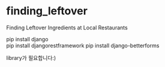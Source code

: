 # finding_leftover
Finding Leftover Ingredients at Local Restaurants


pip install django <br>
pip install djangorestframework
pip install django-betterforms

library가 필요합니다:)

